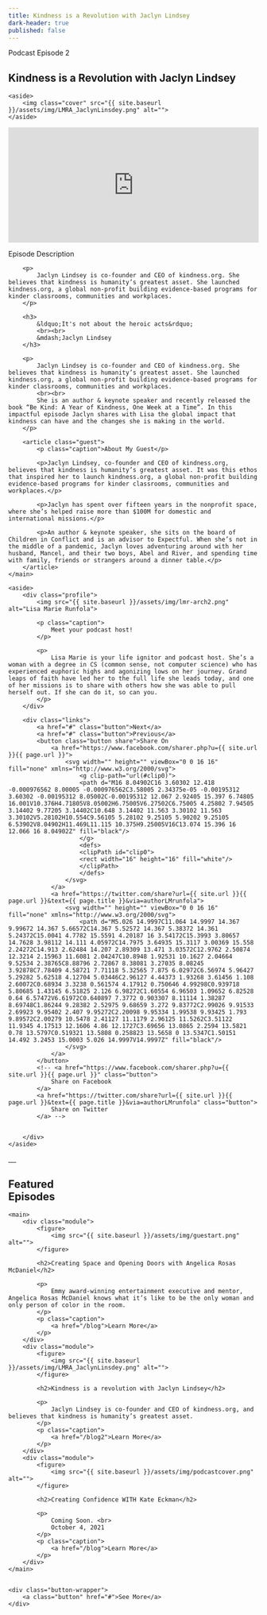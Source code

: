 ```yaml
---
title: Kindness is a Revolution with Jaclyn Lindsey
dark-header: true
published: false
---
```


<section class="section blog__intro">
    <main>
        <p class="caption">Podcast Episode 2</p>
        <h2>
            Kindness is a Revolution with Jaclyn Lindsey
        </h2>
    </main>

    <aside>
        <img class="cover" src="{{ site.baseurl }}/assets/img/LMRA_JaclynLinsdey.png" alt="">
    </aside>
</section>

<section class="section blog__embed">
    <iframe src="https://open.spotify.com/embed/episode/5SZt3pTNJADVtn2SdWpPJ3" width="100%" height="232" frameBorder="0" allowfullscreen="" allow="autoplay; clipboard-write; encrypted-media; fullscreen; picture-in-picture"></iframe>
</section>

<section class="section blog__content">
    <main>
        <p class="caption">
            Episode Description
        </p>

        <p>
            Jaclyn Lindsey is co-founder and CEO of kindness.org. She believes that kindness is humanity’s greatest asset. She launched kindness.org, a global non-profit building evidence-based programs for kinder classrooms, communities and workplaces. 
        </p>

        <h3>
            &ldquo;It's not about the heroic acts&rdquo;
            <br><br>
            &mdash;Jaclyn Lindsey
        </h3>

        <p>
            Jaclyn Lindsey is co-founder and CEO of kindness.org. She believes that kindness is humanity’s greatest asset. She launched kindness.org, a global non-profit building evidence-based programs for kinder classrooms, communities and workplaces. 
            <br><br>
            She is an author & keynote speaker and recently released the book “Be Kind: A Year of Kindness, One Week at a Time”. In this impactful episode Jaclyn shares with Lisa the global impact that kindness can have and the changes she is making in the world.
        </p>
        
        <article class="guest">
            <p class="caption">About My Guest</p>

            <p>Jaclyn Lindsey, co-founder and CEO of kindness.org, believes that kindness is humanity’s greatest asset. It was this ethos that inspired her to launch kindness.org, a global non-profit building evidence-based programs for kinder classrooms, communities and workplaces.</p>

            <p>Jaclyn has spent over fifteen years in the nonprofit space, where she’s helped raise more than $100M for domestic and international missions.</p>

            <p>An author & keynote speaker, she sits on the board of Children in Conflict and is an advisor to Expectful. When she’s not in the middle of a pandemic, Jaclyn loves adventuring around with her husband, Mancel, and their two boys, Abel and River, and spending time with family, friends or strangers around a dinner table.</p>
        </article>
    </main>

    <aside>
        <div class="profile">
            <img src="{{ site.baseurl }}/assets/img/lmr-arch2.png" alt="Lisa Marie Runfola">

            <p class="caption">
                Meet your podcast host!
            </p>

            <p>
                Lisa Marie is your life ignitor and podcast host. She’s a woman with a degree in CS (common sense, not computer science) who has experienced euphoric highs and agonizing lows on her journey. Grand leaps of faith have led her to the full life she leads today, and one of her missions is to share with others how she was able to pull herself out. If she can do it, so can you.
            </p>
        </div>

        <div class="links">
            <a href="#" class="button">Next</a>
            <a href="#" class="button">Previous</a>
            <button class="button share">Share On
                <a href="https://www.facebook.com/sharer.php?u={{ site.url }}{{ page.url }}">
                    <svg width="" height="" viewBox="0 0 16 16" fill="none" xmlns="http://www.w3.org/2000/svg">
                        <g clip-path="url(#clip0)">
                        <path d="M16 8.04902C16 3.60302 12.418 -0.000976562 8.00005 -0.000976562C3.58005 2.34375e-05 -0.00195312 3.60302 -0.00195312 8.05002C-0.00195312 12.067 2.92405 15.397 6.74805 16.001V10.376H4.71805V8.05002H6.75005V6.27502C6.75005 4.25802 7.94505 3.14402 9.77205 3.14402C10.648 3.14402 11.563 3.30102 11.563 3.30102V5.28102H10.554C9.56105 5.28102 9.25105 5.90202 9.25105 6.53902V8.04902H11.469L11.115 10.375H9.25005V16C13.074 15.396 16 12.066 16 8.04902Z" fill="black"/>
                        </g>
                        <defs>
                        <clipPath id="clip0">
                        <rect width="16" height="16" fill="white"/>
                        </clipPath>
                        </defs>
                    </svg>                        
                </a>
                <a href="https://twitter.com/share?url={{ site.url }}{{ page.url }}&text={{ page.title }}&via=authorLMrunfola">
                    <svg width="" height="" viewBox="0 0 16 16" fill="none" xmlns="http://www.w3.org/2000/svg">
                        <path d="M5.026 14.9997C11.064 14.9997 14.367 9.99672 14.367 5.66572C14.367 5.52572 14.367 5.38372 14.361 5.24372C15.0041 4.7782 15.5591 4.20187 16 3.54172C15.3993 3.80657 14.7628 3.98112 14.111 4.05972C14.7975 3.64935 15.3117 3.00369 15.558 2.24272C14.913 2.62484 14.207 2.89309 13.471 3.03572C12.9762 2.50874 12.3214 2.15963 11.6081 2.04247C10.8948 1.92531 10.1627 2.04664 9.52534 2.38765C8.88796 2.72867 8.38081 3.27035 8.08245 3.92878C7.78409 4.58721 7.71118 5.32565 7.875 6.02972C6.56974 5.96427 5.29282 5.62518 4.12704 5.03446C2.96127 4.44373 1.93268 3.61456 1.108 2.60072C0.68934 3.3238 0.561574 4.17912 0.750646 4.99298C0.939718 5.80685 1.43145 6.51825 2.126 6.98272C1.60554 6.96503 1.09652 6.82528 0.64 6.57472V6.61972C0.640897 7.3772 0.903307 8.11114 1.38287 8.69748C1.86244 9.28382 2.52975 9.68659 3.272 9.83772C2.99026 9.91533 2.69923 9.95402 2.407 9.95272C2.20098 9.95334 1.99538 9.93425 1.793 9.89572C2.00279 10.5478 2.41127 11.1179 2.96125 11.5262C3.51122 11.9345 4.17513 12.1606 4.86 12.1727C3.69656 13.0865 2.2594 13.5821 0.78 13.5797C0.519321 13.5808 0.258823 13.5658 0 13.5347C1.50151 14.492 3.2453 15.0003 5.026 14.9997V14.9997Z" fill="black"/>
                    </svg>                        
                </a>
            </button>
            <!-- <a href="https://www.facebook.com/sharer.php?u={{ site.url }}{{ page.url }}" class="button">
                Share on Facebook
            </a>
            <a href="https://twitter.com/share?url={{ site.url }}{{ page.url }}&text={{ page.title }}&via=authorLMrunfola" class="button">
                Share on Twitter
            </a> -->


        </div>
    </aside>
</section>

<section class="section blog__platforms">
    <div>
        <a target="_blank" href="http://open.spotify.com/show/5pTb7oeq8l4wVDvKdjV37K?si=EgCLmkPZTRqHxfZHdiZNbg&dl_branch=1">
            <img src="{{ site.baseurl }}/assets/img/icon-spotify.svg" alt="">
        </a>
        <a target="_blank" href="https://podcasts.apple.com/us/podcast/whats-not-being-said/id1585501408">
            <img src="{{ site.baseurl }}/assets/img/icon-podcast.svg" alt="">
        </a>
        <a target="_blank" href="http://music.amazon.com/podcasts/4b7f2943-cfbb-4036-9e70-f4c392924d57/whats-not-being-said">
            <img src="{{ site.baseurl }}/assets/img/icon-audible.svg" alt="">
        </a>
        <!-- <a target="_blank" href="#">
            <img src="{{ site.baseurl }}/assets/img/icon-google-podcasts.svg" alt="">
        </a> -->
        <a target="_blank" href="http://www.stitcher.com/podcast/voice-for-possibility/whats-not-being-said">
            <img src="{{ site.baseurl }}/assets/img/icon-stitcher.svg" alt="">
        </a>
        <a target="_blank" href="http://iheart.com/podcast/86823733/">
            <img src="{{ site.baseurl }}/assets/img/icon-heart.svg" alt="">
        </a>
    </div>
</section>

<section class="section podcast__featured blog__featured">
    <h1>Featured <br class="hide--mobile">
        <span class="shift">
            Episodes
        </span>
    </h1>

    <main>
        <div class="module">
            <figure>
                <img src="{{ site.baseurl }}/assets/img/guestart.png" alt="">
            </figure>
    
            <h2>Creating Space and Opening Doors with Angelica Rosas McDaniel</h2>
    
            <p>
                Emmy award-winning entertainment executive and mentor, Angelica Rosas McDaniel knows what it’s like to be the only woman and only person of color in the room.
            </p>
            <p class="caption">
                <a href="/blog">Learn More</a>
            </p>
        </div>
        <div class="module">
            <figure>
                <img src="{{ site.baseurl }}/assets/img/LMRA_JaclynLinsdey.png" alt="">
            </figure>
    
            <h2>Kindness is a revolution with Jaclyn Lindsey</h2>
    
            <p>
                Jaclyn Lindsey is co-founder and CEO of kindness.org, and believes that kindness is humanity’s greatest asset.
            </p>
            <p class="caption">
                <a href="/blog2">Learn More</a>
            </p>
        </div>
        <div class="module">
            <figure>
                <img src="{{ site.baseurl }}/assets/img/podcastcover.png" alt="">
            </figure>
    
            <h2>Creating Confidence WITH Kate Eckman</h2>
    
            <p>
                Coming Soon. <br>
                October 4, 2021
            </p>
            <p class="caption">
                <a href="/blog">Learn More</a>
            </p>
        </div>
    </main>

    
    <div class="button-wrapper">
        <a class="button" href="#">See More</a>
    </div>
</section>